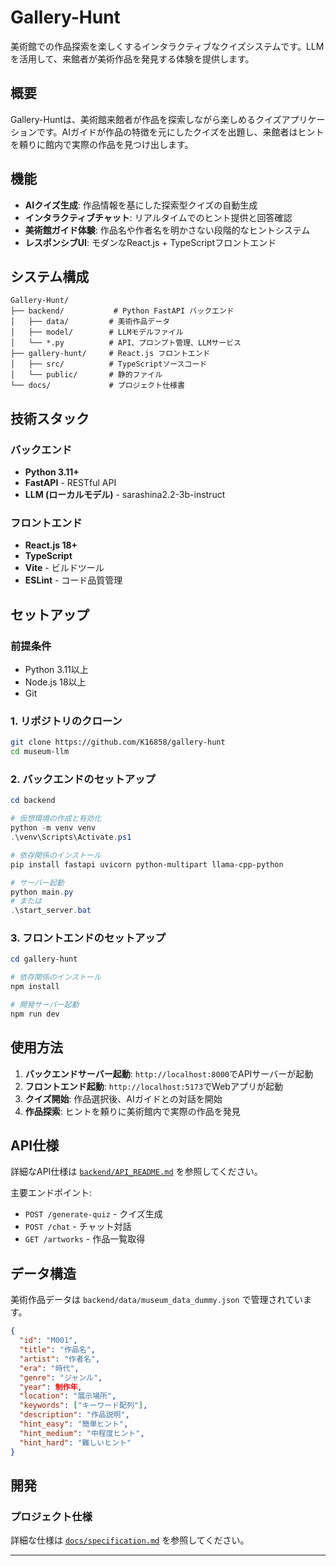 # Gallery-Hunt

美術館での作品探索を楽しくするインタラクティブなクイズシステムです。LLMを活用して、来館者が美術作品を発見する体験を提供します。

## 概要

Gallery-Huntは、美術館来館者が作品を探索しながら楽しめるクイズアプリケーションです。AIガイドが作品の特徴を元にしたクイズを出題し、来館者はヒントを頼りに館内で実際の作品を見つけ出します。

## 機能

- **AIクイズ生成**: 作品情報を基にした探索型クイズの自動生成
- **インタラクティブチャット**: リアルタイムでのヒント提供と回答確認
- **美術館ガイド体験**: 作品名や作者名を明かさない段階的なヒントシステム
- **レスポンシブUI**: モダンなReact.js + TypeScriptフロントエンド

## システム構成

```
Gallery-Hunt/
├── backend/           # Python FastAPI バックエンド
│   ├── data/         # 美術作品データ
│   ├── model/        # LLMモデルファイル
│   └── *.py          # API、プロンプト管理、LLMサービス
├── gallery-hunt/     # React.js フロントエンド
│   ├── src/          # TypeScriptソースコード
│   └── public/       # 静的ファイル
└── docs/             # プロジェクト仕様書
```

## 技術スタック

### バックエンド
- **Python 3.11+**
- **FastAPI** - RESTful API
- **LLM (ローカルモデル)** - sarashina2.2-3b-instruct

### フロントエンド
- **React.js 18+**
- **TypeScript**
- **Vite** - ビルドツール
- **ESLint** - コード品質管理

## セットアップ

### 前提条件
- Python 3.11以上
- Node.js 18以上
- Git

### 1. リポジトリのクローン
```bash
git clone https://github.com/K16858/gallery-hunt
cd museum-llm
```

### 2. バックエンドのセットアップ
```powershell
cd backend

# 仮想環境の作成と有効化
python -m venv venv
.\venv\Scripts\Activate.ps1

# 依存関係のインストール
pip install fastapi uvicorn python-multipart llama-cpp-python

# サーバー起動
python main.py
# または
.\start_server.bat
```

### 3. フロントエンドのセットアップ
```powershell
cd gallery-hunt

# 依存関係のインストール
npm install

# 開発サーバー起動
npm run dev
```

## 使用方法

1. **バックエンドサーバー起動**: `http://localhost:8000`でAPIサーバーが起動
2. **フロントエンド起動**: `http://localhost:5173`でWebアプリが起動
3. **クイズ開始**: 作品選択後、AIガイドとの対話を開始
4. **作品探索**: ヒントを頼りに美術館内で実際の作品を発見

## API仕様

詳細なAPI仕様は [`backend/API_README.md`](backend/API_README.md) を参照してください。

主要エンドポイント:
- `POST /generate-quiz` - クイズ生成
- `POST /chat` - チャット対話
- `GET /artworks` - 作品一覧取得

## データ構造

美術作品データは `backend/data/museum_data_dummy.json` で管理されています。

```json
{
  "id": "M001",
  "title": "作品名",
  "artist": "作者名",
  "era": "時代",
  "genre": "ジャンル",
  "year": 制作年,
  "location": "展示場所",
  "keywords": ["キーワード配列"],
  "description": "作品説明",
  "hint_easy": "簡単ヒント",
  "hint_medium": "中程度ヒント", 
  "hint_hard": "難しいヒント"
}
```

## 開発

### プロジェクト仕様
詳細な仕様は [`docs/specification.md`](docs/specification.md) を参照してください。

---
